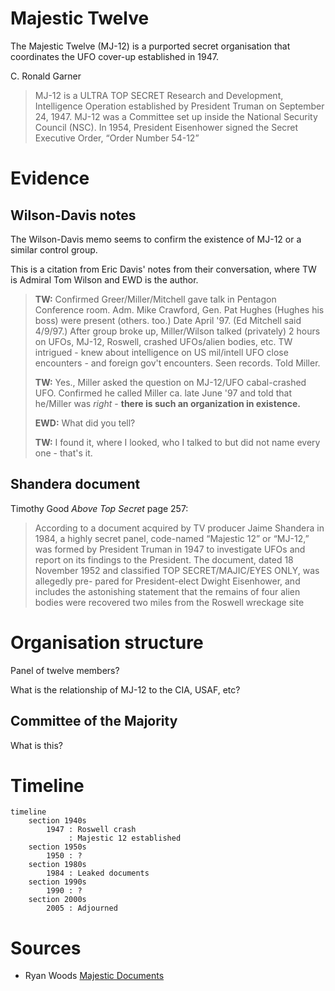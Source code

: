 # Majestic Twelve

The Majestic Twelve (MJ-12) is a purported secret organisation that coordinates the UFO cover-up established in 1947.

C. Ronald Garner
> MJ-12 is a ULTRA TOP SECRET Research and Development, Intelligence
Operation established by President Truman on September 24, 1947. MJ-12
was a Committee set up inside the National Security Council (NSC). In 1954, President Eisenhower
signed the Secret Executive Order, “Order Number 54-12”

# Evidence

## Wilson-Davis notes

The Wilson-Davis memo seems to confirm the existence of MJ-12 or a similar control group.

This is a citation from Eric Davis' notes from their conversation, where TW is Admiral Tom Wilson and EWD is the author.

> **TW:** Confirmed Greer/Miller/Mitchell gave talk in Pentagon Conference room. Adm.
> Mike Crawford, Gen. Pat Hughes (Hughes his boss) were present (others. too.) Date
> April '97. (Ed Mitchell said 4/9/97.) After group broke up, Miller/Wilson talked
> (privately) 2 hours on UFOs, MJ-12, Roswell, crashed UFOs/alien bodies, etc. TW
> intrigued - knew about intelligence on US mil/intell UFO close encounters - and foreign
> gov't encounters. Seen records. Told Miller.
> 
> **TW:** Yes., Miller asked the question on MJ-12/UFO cabal-crashed UFO. Confirmed he
> called Miller ca. late June '97 and told that he/Miller was *right* - **there is such an
> organization in existence.**
>
> **EWD:** What did you tell?
>
> **TW:** I found it, where I looked, who I talked to but did not name every one - that's it.

## Shandera document

Timothy Good *Above Top Secret* page 257:
> According to a document acquired by TV producer Jaime Shandera in 1984, a highly secret panel, code-named “Majestic 12” or “MJ-12,” was formed by President Truman in 1947 to investigate UFOs and report
on its findings to the President. The document, dated 18 November 1952 and classified TOP SECRET/MAJIC/EYES ONLY, was allegedly pre-
pared for President-elect Dwight Eisenhower, and includes the astonishing statement that the remains of four alien bodies were recovered two miles
from the Roswell wreckage site

# Organisation structure

Panel of twelve members?

What is the relationship of MJ-12 to the CIA, USAF, etc?

## Committee of the Majority

What is this?

# Timeline

```mermaid
timeline
    section 1940s
        1947 : Roswell crash
             : Majestic 12 established
    section 1950s
        1950 : ?
    section 1980s
        1984 : Leaked documents
    section 1990s
        1990 : ?
    section 2000s
        2005 : Adjourned
```

# Sources

- Ryan Woods [Majestic Documents](https://majesticdocuments.com/)
